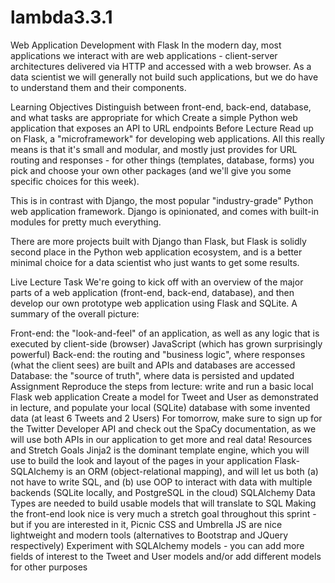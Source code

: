 # lambda3.3.1
Web Application Development with Flask
In the modern day, most applications we interact with are web applications - client-server architectures delivered via HTTP and accessed with a web browser. As a data scientist we will generally not build such applications, but we do have to understand them and their components.

Learning Objectives
Distinguish between front-end, back-end, database, and what tasks are appropriate for which
Create a simple Python web application that exposes an API to URL endpoints
Before Lecture
Read up on Flask, a "microframework" for developing web applications. All this really means is that it's small and modular, and mostly just provides for URL routing and responses - for other things (templates, database, forms) you pick and choose your own other packages (and we'll give you some specific choices for this week).

This is in contrast with Django, the most popular "industry-grade" Python web application framework. Django is opinionated, and comes with built-in modules for pretty much everything.

There are more projects built with Django than Flask, but Flask is solidly second place in the Python web application ecosystem, and is a better minimal choice for a data scientist who just wants to get some results.

Live Lecture Task
We're going to kick off with an overview of the major parts of a web application (front-end, back-end, database), and then develop our own prototype web application using Flask and SQLite. A summary of the overall picture:

Front-end: the "look-and-feel" of an application, as well as any logic that is executed by client-side (browser) JavaScript (which has grown surprisingly powerful)
Back-end: the routing and "business logic", where responses (what the client sees) are built and APIs and databases are accessed
Database: the "source of truth", where data is persisted and updated
Assignment
Reproduce the steps from lecture: write and run a basic local Flask web application
Create a model for Tweet and User as demonstrated in lecture, and populate your local (SQLite) database with some invented data (at least 6 Tweets and 2 Users)
For tomorrow, make sure to sign up for the Twitter Developer API and check out the SpaCy documentation, as we will use both APIs in our application to get more and real data!
Resources and Stretch Goals
Jinja2 is the dominant template engine, which you will use to build the look and layout of the pages in your application
Flask-SQLAlchemy is an ORM (object-relational mapping), and will let us both (a) not have to write SQL, and (b) use OOP to interact with data with multiple backends (SQLite locally, and PostgreSQL in the cloud)
SQLAlchemy Data Types are needed to build usable models that will translate to SQL
Making the front-end look nice is very much a stretch goal throughout this sprint - but if you are interested in it, Picnic CSS and Umbrella JS are nice lightweight and modern tools (alternatives to Bootstrap and JQuery respectively)
Experiment with SQLAlchemy models - you can add more fields of interest to the Tweet and User models and/or add different models for other purposes
